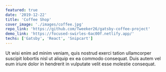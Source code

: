 ```yaml
---
featured: true
date: '2019-12-22'
title: 'Coffee Shop'
cover_image: './images/coffee.jpg'
repo_link: 'https://github.com/Tweeker26/gatsby-coffee-project'
demo_link: 'https://focused-swirles-6ac00f.netlify.app/'
techs: ['Gatsby', 'React', 'Snipcart']
---
```


Ut wisi enim ad minim veniam, quis nostrud exerci tation ullamcorper suscipit lobortis nisl ut aliquip ex ea commodo consequat. Duis autem vel eum iriure dolor in hendrerit in vulputate velit esse molestie consequat.
